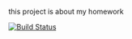 this project is about my homework

[![Build Status](https://travis-ci.org/OmerParlakturk/myDemoAppOld.svg?branch=master)](https://travis-ci.org/OmerParlakturk/myDemoAppOld)
